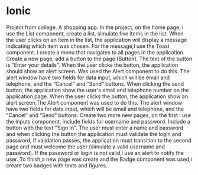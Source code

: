 # Ionic
Project from college. A shopping app.
In the project, on the home page, i use the List component, create a list, simulate five items in the list. When the user clicks on an item in the list, the application will display a message indicating which item was chosen. For the message,I use the Toast component.
I create a menu that navigates to all pages in the application.
Create a new page, add a button to the page (Button). The text of the button is "Enter your details". When the user clicks the button, the application should show an alert screen. Was used the Alert component to do this. The alert window have two fields for data input, which will be email and telephone, and the “Cancel” and “Send” buttons. When clicking the send button, the application show the user's email and telephone number on the application page.
When the user clicks the button, the application show an alert screen.The Alert component was used to do this. The alert window have two fields for data input, which will be email and telephone, and the “Cancel” and “Send” buttons.
Create two more new pages, on the first i use the Inputs component, include fields for username and password. Include a button with the text "Sign in". The user must enter a name and password and when clicking the button the application must validate the login and password, if validation passes, the application must transition to the second page and must welcome the user (simulate a valid username and password).
If the password or login is not valid,i use an alert to notify the user.
To finish,a new page was create and the Badge component was used,i create two badges with texts and figures.
